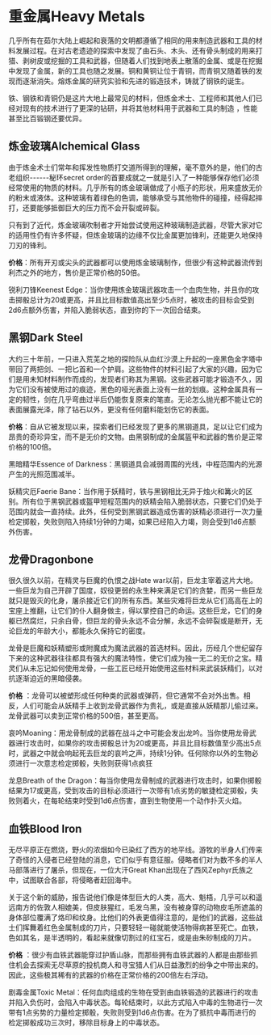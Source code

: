 # 重金属Heavy Metals

几乎所有在茹尔大陆上崛起和衰落的文明都遵循了相同的用来制造武器和工具的材料发展过程。在对古老遗迹的探索中发现了由石头、木头、还有骨头制成的用来打猎、剥树皮或挖掘的工具和武器，但随着人们找到地表上散落的金属、或是在挖掘中发现了金属，新的工具也随之发展。铜和黄铜让位于青铜，而青铜又随着铁的发现而逐渐消失。熔炼金属的研究实验和先进的锻造技术，铸就了钢铁的诞生。

铁、钢铁和青铜仍是这片大地上最常见的材料，但炼金术士、工程师和其他人们已经对现有的技术进行了更深的钻研，并将其他材料用于武器和工具的制造
，性能甚至比百锻钢还要优异。

## 炼金玻璃Alchemical Glass

由于炼金术士们常年和挥发性物质打交道所得到的理解，毫不意外的是，他们的古老组织------秘环secret
order的首要成就之一就是引入了一种能够保存他们必须经常使用的物质的材料。几乎所有的炼金玻璃做成了小瓶子的形状，用来盛放无价的粉末或液体。这种玻璃有着绿色的色调，能够承受与其他物件的碰撞，经得起摔打，还要能够抵御巨大的压力而不会开裂或碎裂。

只有到了近代，炼金玻璃吹制者才开始尝试使用这种玻璃制造武器，尽管大家对它的适用性仍有许多怀疑，但炼金玻璃的边缘不仅比金属更加锋利，还能更久地保持刀刃的锋利。

**价格**：所有开刃或尖头的武器都可以使用炼金玻璃制作，但很少有这种武器流传到利杰之外的地方，售价是正常价格的50倍。

锐利刀锋Keenest
Edge：当你使用炼金玻璃武器攻击一个血肉生物，并且你的攻击掷骰总计为20或更高，并且比目标数值高出至少5点时，被攻击的目标会受到2d6点额外伤害，并陷入脆弱状态，直到你的下一次回合结束。

## 黑钢Dark Steel

大约三十年前，一只进入荒芜之地的探险队从血红沙漠上升起的一座黑色金字塔中带回了两把剑、一把匕首和一个护肩。这些物件的材料引起了大家的兴趣，因为它们是用未知材料制作而成的，发现者们称其为黑钢。这些武器可能才锻造不久，因为它们没有被使用过的痕迹，黑色的哑光表面上没有一丝的划痕。这种金属具有一定的韧性，剑在几乎弯曲过半后仍能恢复原来的笔直。无论怎么抛光都不能让它的表面展露光泽，除了钻石以外，更没有任何磨料能划伤它的表面。

**价格**：自从它被发现以来，探索者们已经发现了更多的黑钢道具，足以让它们成为昂贵的奇珍异宝，而不是无价的文物。由黑钢制成的金属盔甲和武器的售价是正常价格的100倍。

黑暗精华Essence of
Darkness：黑钢道具会减弱周围的光线，中程范围内的光源产生的光照范围减半。

妖精灾厄Faerie
Bane：当作用于妖精时，铁与黑钢相比无异于烛火和篝火的区别。所有位于黑钢武器或盔甲短程范围内的妖精会陷入脆弱状态，只要它们仍处于范围内就会一直持续。此外，任何受到黑钢武器造成伤害的妖精必须进行一次力量检定掷骰，失败则陷入持续1分钟的力竭，如果已经陷入力竭，则会受到1d6点额外伤害。

## 龙骨Dragonbone

很久很久以前，在精灵与巨魔的仇恨之战Hate
war以前，巨龙主宰着这片大地。一些巨龙为自己开辟了国度，奴役更弱的永生种来满足它们的贪婪，而另一些巨龙就只是毁灭的化身，屠杀接近它们的所有东西。某些灾难将巨龙从它们高高在上的宝座上推翻，让它们的仆人翻身做主，得以掌控自己的命运。这些巨龙，它们的身躯已然腐烂，只余白骨，但巨龙的骨头永远不会分解，永远不会碎裂或是断开，无论巨龙的年龄大小，都能永久保持它的密度。

龙骨是巨魔和妖精塑形或附魔成为魔法武器的首选材料。因此，历经几个世纪留存下来的这种武器往往都具有强大的魔法特性，使它们成为独一无二的无价之宝。精灵们从未忘记如何使用龙骨，一些工匠已经开始使用这些材料来武装妖精们，以对抗逐渐迫近的黑暗侵袭。

**价格**
：龙骨可以被塑形成任何种类的武器或弹药，但它通常不会对外出售。相反，人们可能会从妖精手上收到龙骨武器作为贵礼，或是直接从妖精那儿偷过来。龙骨武器可以卖到正常价格的500倍，甚至更高。

哀吟Moaning：用龙骨制成的武器在战斗之中可能会发出龙吟。当你使用龙骨武器进行攻击时，如果你的攻击掷骰总计为20或更高，并且比目标数值至少高出5点时，武器之中就会响起死去巨龙的哀吟之声，持续1分钟。任何除你以外的生物必须进行一次意志检定掷骰，失败则获得1点疯狂

龙息Breath of the
Dragon：每当你使用龙骨制成的武器进行攻击时，如果你掷骰结果为17或更高，受到攻击的目标必须进行一次带有1点劣势的敏捷检定掷骰，失败则着火，在每轮结束时受到1d6点伤害，直到生物使用一个动作扑灭火焰。

## 血铁Blood Iron

无尽平原正在燃烧，野火的浓烟如今已染红了西方的地平线。游牧的半身人们传来了奇怪的入侵者已经登陆的消息，它们似乎有意征服。侵略者们对为数不多的半人马部落进行了屠杀，但现在，一位大汗Great
Khan出现在了西风Zephyr氏族之中，试图联合各部，将侵略者赶回海中。

关于这个新的威胁，报告说他们像是体型巨大的人类，高大、魁梧，几乎可以和遥远南方的佐敦人相媲美，但皮肤猩红，毛发乌黑，没有被身穿的动物皮毛所遮盖的身体部位覆满了烙印和纹身。比他们的外表更值得注意的，是他们的武器，这些战士们挥舞着红色金属制成的刀片，只要轻轻一碰就能使活物得病甚至死亡。血铁，色如其名，是半透明的，看起来就像切割过的红宝石，或是由朱砂制成的刀片。

**价格**
：很少有血铁武器能穿过护盾山脉，而那些拥有血铁武器的人都是由那些抓住机会去探索无尽草原的投机商人和寻宝猎人们从日益激烈的纷争之中带出来的。因此，这些极其稀有的武器的价格在正常价格的200倍左右浮动。

剧毒金属Toxic
Metal：任何血肉组成的生物在受到由血铁锻造的武器进行的攻击并陷入负伤时，会陷入中毒状态。每轮结束时，以此方式陷入中毒的生物进行一次带有1点劣势的力量检定掷骰，失败则受到1d6点伤害。在为了抵抗中毒而进行的检定掷骰成功三次时，移除目标身上的中毒状态。
